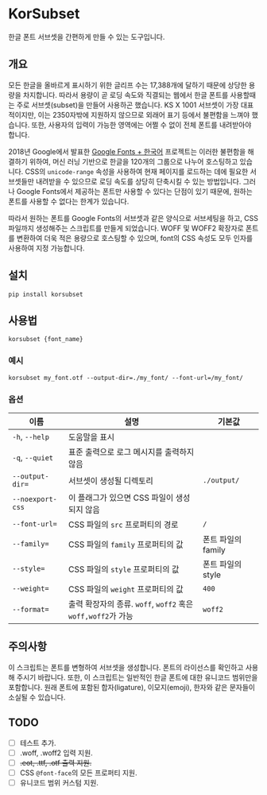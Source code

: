 # KorSubset

한글 폰트 서브셋을 간편하게 만들 수 있는 도구입니다.

## 개요

모든 한글을 올바르게 표시하기 위한 글리프 수는 17,388개에 달하기 때문에 상당한 용량을 차지합니다. 따라서 용량이 곧 로딩 속도와 직결되는 웹에서 한글 폰트를 사용할때는 주로 서브셋(subset)을 만들어 사용하곤 했습니다. KS X 1001 서브셋이 가장 대표적이지만, 이는 2350자밖에 지원하지 않으므로 외래어 표기 등에서 불편함을 느껴야 했습니다. 또한, 사용자의 입력이 가능한 영역에는 어쩔 수 없이 전체 폰트를 내려받아야 합니다.

2018년 Google에서 발표한 [Google Fonts + 한국어](https://googlefonts.github.io/korean/) 프로젝트는 이러한 불편함을 해결하기 위하여, 머신 러닝 기반으로 한글을 120개의 그룹으로 나누어 호스팅하고 있습니다. CSS의 `unicode-range` 속성을 사용하여 현재 페이지를 로드하는 데에 필요한 서브셋들만 내려받을 수 있으므로 로딩 속도를 상당히 단축시킬 수 있는 방법입니다. 그러나 Google Fonts에서 제공하는 폰트만 사용할 수 있다는 단점이 있기 때문에, 원하는 폰트를 사용할 수 없다는 한계가 있습니다.

따라서 원하는 폰트를 Google Fonts의 서브셋과 같은 양식으로 서브세팅을 하고, CSS 파일까지 생성해주는 스크립트를 만들게 되었습니다. WOFF 및 WOFF2 확장자로 폰트를 변환하여 더욱 적은 용량으로 호스팅할 수 있으며, font의 CSS 속성도 모두 인자를 사용하여 지정 가능합니다.

## 설치

```shell
pip install korsubset
```

## 사용법

```shell
korsubset {font_name}
```

### 예시

```shell
korsubset my_font.otf --output-dir=./my_font/ --font-url=/my_font/
```

### 옵션

| 이름             | 설명                                                         | 기본값             |
| ---------------- | ------------------------------------------------------------ | ------------------ |
| `-h`, `--help`   | 도움말을 표시                                                |                    |
| `-q`, `--quiet`  | 표준 출력으로 로그 메시지를 출력하지 않음                    |                    |
| `--output-dir=`  | 서브셋이 생성될 디렉토리                                     | `./output/`        |
| `--noexport-css` | 이 플래그가 있으면 CSS 파일이 생성되지 않음                  |                    |
| `--font-url=`    | CSS 파일의 `src` 프로퍼티의 경로                             | `/`                |
| `--family=`      | CSS 파일의 `family` 프로퍼티의 값                            | 폰트 파일의 family |
| `--style=`       | CSS 파일의 `style` 프로퍼티의 값                             | 폰트 파일의 style  |
| `--weight=`      | CSS 파일의 `weight` 프로퍼티의 값                            | `400`              |
| `--format=`      | 출력 확장자의 종류. `woff`, `woff2` 혹은 `woff,woff2`가 가능 | `woff2`            |

## 주의사항

이 스크립트는 폰트를 변형하여 서브셋을 생성합니다. 폰트의 라이선스를 확인하고 사용해 주시기 바랍니다. 또한, 이 스크립트는 일반적인 한글 폰트에 대한 유니코드 범위만을 포함합니다. 원래 폰트에 포함된 합자(ligature), 이모지(emoji), 한자와 같은 문자들이 소실될 수 있습니다.

## TODO

- [ ] 테스트 추가.
- [ ] .woff, .woff2 입력 지원.
- [ ] ~~.eot, .ttf, .otf 출력 지원.~~
- [ ] CSS `@font-face`의 모든 프로퍼티 지원.
- [ ] 유니코드 범위 커스텀 지원.
